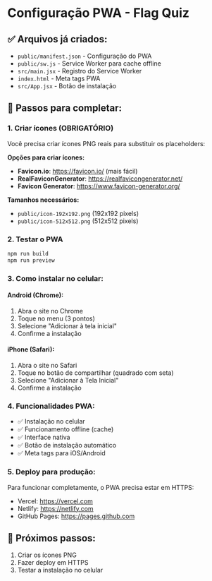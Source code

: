 # Configuração PWA - Flag Quiz

## ✅ Arquivos já criados:
- `public/manifest.json` - Configuração do PWA
- `public/sw.js` - Service Worker para cache offline
- `src/main.jsx` - Registro do Service Worker
- `index.html` - Meta tags PWA
- `src/App.jsx` - Botão de instalação

## 🔧 Passos para completar:

### 1. Criar ícones (OBRIGATÓRIO)
Você precisa criar ícones PNG reais para substituir os placeholders:

**Opções para criar ícones:**
- **Favicon.io**: https://favicon.io/ (mais fácil)
- **RealFaviconGenerator**: https://realfavicongenerator.net/
- **Favicon Generator**: https://www.favicon-generator.org/

**Tamanhos necessários:**
- `public/icon-192x192.png` (192x192 pixels)
- `public/icon-512x512.png` (512x512 pixels)

### 2. Testar o PWA
```bash
npm run build
npm run preview
```

### 3. Como instalar no celular:

#### Android (Chrome):
1. Abra o site no Chrome
2. Toque no menu (3 pontos)
3. Selecione "Adicionar à tela inicial"
4. Confirme a instalação

#### iPhone (Safari):
1. Abra o site no Safari
2. Toque no botão de compartilhar (quadrado com seta)
3. Selecione "Adicionar à Tela Inicial"
4. Confirme a instalação

### 4. Funcionalidades PWA:
- ✅ Instalação no celular
- ✅ Funcionamento offline (cache)
- ✅ Interface nativa
- ✅ Botão de instalação automático
- ✅ Meta tags para iOS/Android

### 5. Deploy para produção:
Para funcionar completamente, o PWA precisa estar em HTTPS:
- Vercel: https://vercel.com
- Netlify: https://netlify.com
- GitHub Pages: https://pages.github.com

## 🎯 Próximos passos:
1. Criar os ícones PNG
2. Fazer deploy em HTTPS
3. Testar a instalação no celular

